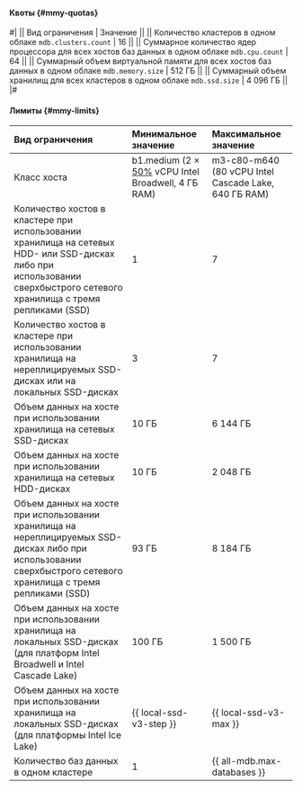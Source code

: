 #### Квоты {#mmy-quotas}

#|
|| Вид ограничения | Значение ||
|| Количество кластеров в одном облаке 
`mdb.clusters.count` | 16 ||
|| Суммарное количество ядер процессора для всех хостов баз данных в одном облаке 
`mdb.cpu.count` | 64 ||
|| Суммарный объем виртуальной памяти для всех хостов баз данных в одном облаке 
`mdb.memory.size` | 512 ГБ ||
|| Суммарный объем хранилищ для всех кластеров в одном облаке 
`mdb.ssd.size` | 4 096 ГБ ||
|#

#### Лимиты {#mmy-limits}

| Вид ограничения                                                                                                               | Минимальное значение                                                                               | Максимальное значение                                |
|:------------------------------------------------------------------------------------------------------------------------------|:---------------------------------------------------------------------------------------------------|:-----------------------------------------------------|
| Класс хоста                                                                                                                   | b1.medium (2 × [50%](../../compute/concepts/performance-levels.md) vCPU Intel Broadwell, 4 ГБ RAM) | m3-c80-m640 (80 vCPU Intel Cascade Lake, 640 ГБ RAM) |
| Количество хостов в кластере при использовании хранилища на сетевых HDD- или SSD-дисках либо при использовании сверхбыстрого сетевого хранилища с тремя репликами (SSD) | 1                                                                                                  | 7                                                    |
| Количество хостов в кластере при использовании хранилища на нереплицируемых SSD-дисках или на локальных SSD-дисках            | 3                                                                                                  | 7                                                    |
| Объем данных на хосте при использовании хранилища на сетевых SSD-дисках                                                       | 10 ГБ                                                                                              | 6 144 ГБ                                              |
| Объем данных на хосте при использовании хранилища на сетевых HDD-дисках                                                       | 10 ГБ                                                                                              | 2 048 ГБ                                              |
| Объем данных на хосте при использовании хранилища на нереплицируемых SSD-дисках либо при использовании сверхбыстрого сетевого хранилища с тремя репликами (SSD) | 93 ГБ                                                                                              | 8 184 ГБ                                              |
| Объем данных на хосте при использовании хранилища на локальных SSD-дисках (для платформ Intel Broadwell и Intel Cascade Lake) | 100 ГБ                                                                                             | 1 500 ГБ                                              |
| Объем данных на хосте при использовании хранилища на локальных SSD-дисках (для платформы Intel Ice Lake)                      | {{ local-ssd-v3-step }}                                                                            | {{ local-ssd-v3-max }}                               |
| Количество баз данных в одном кластере                                                                                        | 1                                                                                                  | {{ all-mdb.max-databases }}                                                 |
